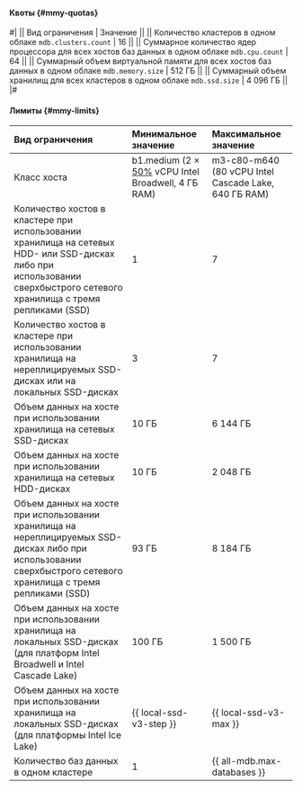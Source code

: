 #### Квоты {#mmy-quotas}

#|
|| Вид ограничения | Значение ||
|| Количество кластеров в одном облаке 
`mdb.clusters.count` | 16 ||
|| Суммарное количество ядер процессора для всех хостов баз данных в одном облаке 
`mdb.cpu.count` | 64 ||
|| Суммарный объем виртуальной памяти для всех хостов баз данных в одном облаке 
`mdb.memory.size` | 512 ГБ ||
|| Суммарный объем хранилищ для всех кластеров в одном облаке 
`mdb.ssd.size` | 4 096 ГБ ||
|#

#### Лимиты {#mmy-limits}

| Вид ограничения                                                                                                               | Минимальное значение                                                                               | Максимальное значение                                |
|:------------------------------------------------------------------------------------------------------------------------------|:---------------------------------------------------------------------------------------------------|:-----------------------------------------------------|
| Класс хоста                                                                                                                   | b1.medium (2 × [50%](../../compute/concepts/performance-levels.md) vCPU Intel Broadwell, 4 ГБ RAM) | m3-c80-m640 (80 vCPU Intel Cascade Lake, 640 ГБ RAM) |
| Количество хостов в кластере при использовании хранилища на сетевых HDD- или SSD-дисках либо при использовании сверхбыстрого сетевого хранилища с тремя репликами (SSD) | 1                                                                                                  | 7                                                    |
| Количество хостов в кластере при использовании хранилища на нереплицируемых SSD-дисках или на локальных SSD-дисках            | 3                                                                                                  | 7                                                    |
| Объем данных на хосте при использовании хранилища на сетевых SSD-дисках                                                       | 10 ГБ                                                                                              | 6 144 ГБ                                              |
| Объем данных на хосте при использовании хранилища на сетевых HDD-дисках                                                       | 10 ГБ                                                                                              | 2 048 ГБ                                              |
| Объем данных на хосте при использовании хранилища на нереплицируемых SSD-дисках либо при использовании сверхбыстрого сетевого хранилища с тремя репликами (SSD) | 93 ГБ                                                                                              | 8 184 ГБ                                              |
| Объем данных на хосте при использовании хранилища на локальных SSD-дисках (для платформ Intel Broadwell и Intel Cascade Lake) | 100 ГБ                                                                                             | 1 500 ГБ                                              |
| Объем данных на хосте при использовании хранилища на локальных SSD-дисках (для платформы Intel Ice Lake)                      | {{ local-ssd-v3-step }}                                                                            | {{ local-ssd-v3-max }}                               |
| Количество баз данных в одном кластере                                                                                        | 1                                                                                                  | {{ all-mdb.max-databases }}                                                 |
